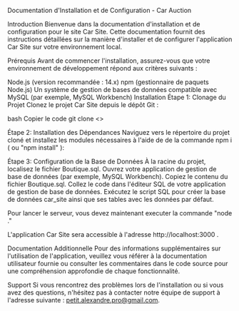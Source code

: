 
Documentation d'Installation et de Configuration - Car Auction

Introduction
Bienvenue dans la documentation d'installation et de configuration pour le site Car Site. Cette documentation fournit des instructions détaillées sur la manière d'installer et de configurer l'application Car Site sur votre environnement local.

Prérequis
Avant de commencer l'installation, assurez-vous que votre environnement de développement répond aux critères suivants :

Node.js (version recommandée : 14.x)
npm (gestionnaire de paquets Node.js)
Un système de gestion de bases de données compatible avec MySQL (par exemple, MySQL Workbench)
Installation
Étape 1: Clonage du Projet
Clonez le projet Car Site depuis le dépôt Git :

bash
Copier le code
git clone <>

Étape 2: Installation des Dépendances
Naviguez vers le répertoire du projet cloné et installez les modules nécessaires à l'aide de de la commande npm i ( ou "npm install" ):


Étape 3: Configuration de la Base de Données
À la racine du projet, localisez le fichier Boutique.sql.
Ouvrez votre application de gestion de base de données (par exemple, MySQL Workbench).
Copiez le contenu du fichier Boutique.sql.
Collez le code dans l'éditeur SQL de votre application de gestion de base de données.
Exécutez le script SQL pour créer la base de données car_site ainsi que ses tables avec les données par défaut.


Pour lancer le serveur, vous devez maintenant executer la commande "node ."


L'application Car Site sera accessible à l'adresse http://localhost:3000 .

Documentation Additionnelle
Pour des informations supplémentaires sur l'utilisation de l'application, veuillez vous référer à la documentation utilisateur fournie ou consulter les commentaires dans le code source pour une compréhension approfondie de chaque fonctionnalité.

Support
Si vous rencontrez des problèmes lors de l'installation ou si vous avez des questions, n'hésitez pas à contacter notre équipe de support à l'adresse suivante : petit.alexandre.pro@gmail.com.
